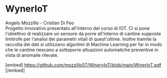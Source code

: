 # WynerIoT
Angelo Mozzillo - Cristian Di Feo<br>
Progetto innovativo presentato all'interno del corso di IOT.
Ci si pone l'obiettivo di realizzare un sensore da porre all'interno di cantine supposte limitrofe per l'analisi dei parametri vitali di quest'ultime.
Inoltre tramite la raccolta dei dati si utilizzano algoritmi di Machine Learning per far in modo che le cantine riescano a sottoporre attuazioni automatiche preventive in vista di anomalie rilevate.<br>

[embed] https://github.com/mozzillo57/WineryIoT/blob/main/WinerIoT.pdf [/embed]
